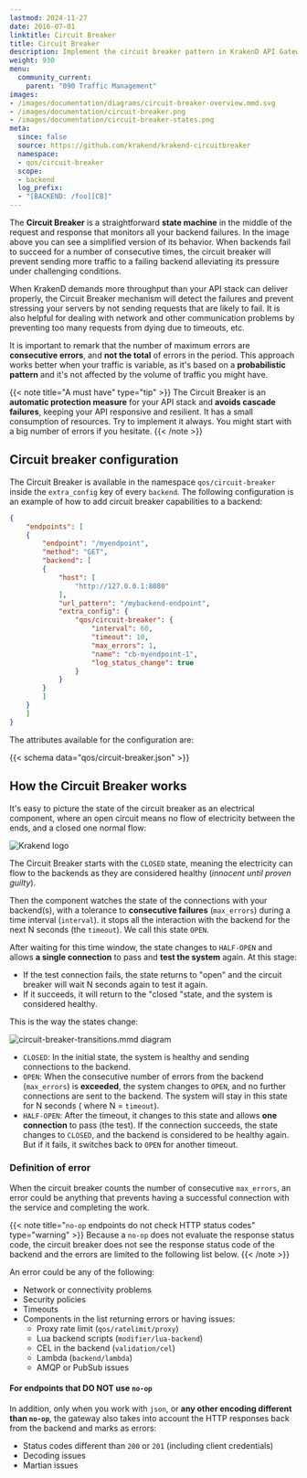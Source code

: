 ```yaml
---
lastmod: 2024-11-27
date: 2016-07-01
linktitle: Circuit Breaker
title: Circuit Breaker
description: Implement the circuit breaker pattern in KrakenD API Gateway to enhance the resilience and stability of your API ecosystem
weight: 930
menu:
  community_current:
    parent: "090 Traffic Management"
images:
- /images/documentation/diagrams/circuit-breaker-overview.mmd.svg
- /images/documentation/circuit-breaker.png
- /images/documentation/circuit-breaker-states.png
meta:
  since: false
  source: https://github.com/krakend/krakend-circuitbreaker
  namespace:
  - qos/circuit-breaker
  scope:
  - backend
  log_prefix:
  - "[BACKEND: /foo][CB]"
---
```

The **Circuit Breaker** is a straightforward **state machine** in the middle of the request and response that monitors all your backend failures. In the image above you can see a simplified version of its behavior. When backends fail to succeed for a number of consecutive times, the circuit breaker will prevent sending more traffic to a failing backend alleviating its pressure under challenging conditions.

When KrakenD demands more throughput than your API stack can deliver properly, the Circuit Breaker mechanism will detect the failures and prevent stressing your servers by not sending requests that are likely to fail. It is also helpful for dealing with network and other communication problems by preventing too many requests from dying due to timeouts, etc.

It is important to remark that the number of maximum errors are **consecutive errors**, and **not the total** of errors in the period. This approach works better when your traffic is variable, as it's based on a **probabilistic pattern** and it's not affected by the volume of traffic you might have.

{{< note title="A must have" type="tip" >}}
The Circuit Breaker is an **automatic protection measure** for your API stack and **avoids cascade failures**, keeping your API responsive and resilient. It has a small consumption of resources. Try to implement it always. You might start with a big number of errors if you hesitate.
{{< /note >}}


## Circuit breaker configuration

The Circuit Breaker is available in the namespace `qos/circuit-breaker` inside the `extra_config` key of every `backend`. The following configuration is an example of how to add circuit breaker capabilities to a backend:
```json
{
    "endpoints": [
    {
        "endpoint": "/myendpoint",
        "method": "GET",
        "backend": [
        {
            "host": [
                "http://127.0.0.1:8080"
            ],
            "url_pattern": "/mybackend-endpoint",
            "extra_config": {
                "qos/circuit-breaker": {
                    "interval": 60,
                    "timeout": 10,
                    "max_errors": 1,
                    "name": "cb-myendpoint-1",
                    "log_status_change": true
                }
            }
        }
        ]
    }
    ]
}
```

The attributes available for the configuration are:

{{< schema data="qos/circuit-breaker.json" >}}

## How the Circuit Breaker works
It's easy to picture the state of the circuit breaker as an electrical component, where an open circuit means no flow of electricity between the ends, and a closed one normal flow:

![Krakend logo](/images/documentation/circuit-breaker.png)

The Circuit Breaker starts with the `CLOSED` state, meaning the electricity can flow to the backends as they are considered healthy (*innocent until proven guilty*).

Then the component watches the state of the connections with your backend(s), with a tolerance to **consecutive failures** (`max_errors`) during a time interval (`interval`). it stops all the interaction with the backend for the next N seconds (the `timeout`). We call this state `OPEN`.

After waiting for this time window, the state changes to `HALF-OPEN` and allows **a single connection** to pass and **test the system** again. At this stage:
- If the test connection fails, the state returns to "open" and the circuit breaker will wait N seconds again to test it again.
- If it succeeds, it will return to the "closed "state,  and the system is considered healthy.

This is the way the states change:

![circuit-breaker-transitions.mmd diagram](/images/documentation/diagrams/circuit-breaker-transitions.mmd.svg)

- `CLOSED`: In the initial state, the system is healthy and sending connections to the backend.
- `OPEN`: When the consecutive number of errors from the backend (`max_errors`) is **exceeded**, the system changes to `OPEN`, and no further connections are sent to the backend. The system will stay in this state for N seconds ( where N = `timeout`).
- `HALF-OPEN`: After the timeout, it changes to this state and allows **one connection** to pass (the test). If the connection succeeds, the state changes to `CLOSED`, and the backend is considered to be healthy again. But if it fails, it switches back to `OPEN` for another timeout.

### Definition of error

When the circuit breaker counts the number of consecutive `max_errors`, an error could be anything that prevents having a successful connection with the service and completing the work.

{{< note title="`no-op` endpoints do not check HTTP status codes" type="warning" >}}
Because a `no-op` does not evaluate the response status code, the circuit breaker does not see the response status code of the backend and the errors are limited to the following list below.
{{< /note >}}


An error could be any of the following:

- Network or connectivity problems
- Security policies
- Timeouts
- Components in the list returning errors or having issues:
    - Proxy rate limit (`qos/ratelimit/proxy`)
    - Lua backend scripts (`modifier/lua-backend`)
    - CEL in the backend (`validation/cel`)
    - Lambda (`backend/lambda`)
    - AMQP or PubSub issues

#### For endpoints that DO NOT use `no-op`
In addition, only when you work with `json`, or **any other encoding different than `no-op`**, the gateway also takes into account the HTTP responses back from the backend and marks as errors:

- Status codes different than `200` or `201` (including client credentials)
- Decoding issues
- Martian issues
